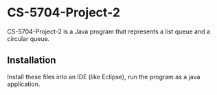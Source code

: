 # CS-5704-Project-2

CS-5704-Project-2 is a Java program that represents a list queue and a circular queue.

## Installation

Install these files into an IDE (like Eclipse), run the program as a java application.
